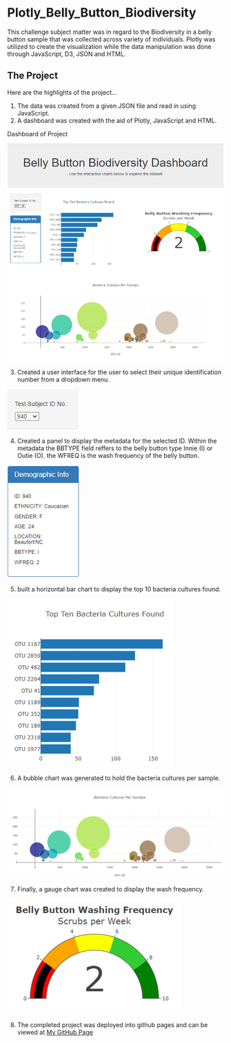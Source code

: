 # Plotly_Belly_Button_Biodiversity
This challenge subject matter was in regard to the Biodiversity in a belly button sample that was collected across variety of individuals. Plotly was utilized to create the visualization while the data manipulation was done through JavaScript, D3, JSON and HTML.

## The Project
Here are the highlights of the project...
1. The data was created from a given JSON file and read in using JavaScript.
2. A dashboard was created with the aid of Plotly, JavaScript and HTML.

Dashboard of Project

![Project_Dashboard](images/project_bb.PNG)

3. Created a user interface for the user to select their unique identification number from a dropdown menu.

![Dropdown_for ID](images/input.PNG)

4. Created a panel to display the metadata for the selected ID. Within the metadata the BBTYPE field reffers to the belly button type Innie (I) or Outie (O). the WFREQ is the wash frequency of the belly button.

![Metatdata](images/demogrphics.PNG)

5. built a horizontal bar chart to display the top 10 bacteria cultures found.

![Bacteria_Count](images/bar_chart.PNG)

6. A bubble chart was generated to hold the bacteria cultures per sample.

![Bubble_Chart](images/bubble_chart.PNG)

7. Finally, a gauge chart was created to display the wash frequency.

![Wash_Frequency](images/gauge_chart.PNG)

8. The completed project was deployed into github pages and can be viewed at [My GitHub Page](https://lasithal.github.io/Plotly_Belly_Button_Biodiversity/)
